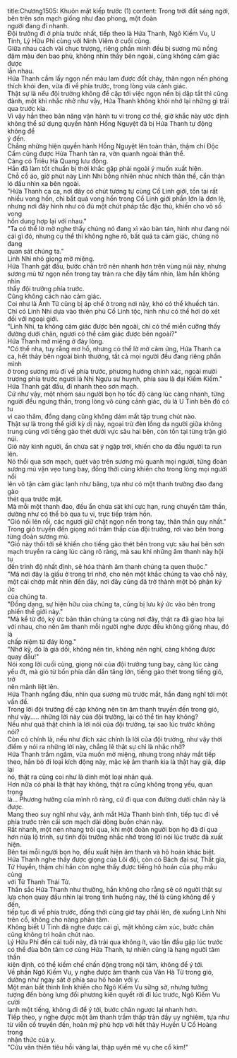title:Chương1505: Khuôn mặt kiếp trước (1)
content:
Trong trời đất sáng ngời, bên trên sơn mạch giống như đao phong, một đoàn<br>người đang đi nhanh.<br>Đội trưởng đi ở phía trước nhất, tiếp theo là Hứa Thanh, Ngô Kiếm Vu, U<br>Tinh, Lý Hữu Phỉ cùng với Ninh Viêm ở cuối cùng.<br>Giữa nhau cách vài chục trượng, riêng phần mình đều bị sương mù nồng<br>đậm màu đen bao phủ, không nhìn thấy bên ngoài, cũng không cảm giác được<br>lẫn nhau.<br>Hứa Thanh cầm lấy ngọn nến màu lam được đốt cháy, thân ngọn nến phóng<br>thích khói đen, vừa đi về phía trước, trong lòng vừa cảnh giác.<br>Thật sự là nếu đội trưởng không đề cập tới việc ngọn nến bị dập tắt thì cũng<br>đành, một khi nhắc nhở như vậy, Hứa Thanh không khỏi nhớ lại những gì trải<br>qua trước kia.<br>Vì vậy hắn theo bản năng vận hành tu vi trong cơ thể, giờ khắc này ước định<br>không thể sử dụng quyền hành Hồng Nguyệt đã bị Hứa Thanh tự động không để<br>ý đến.<br>Chẳng những hiện quyền hành Hồng Nguyệt lên toàn thân, thậm chí Độc<br>Cấm cũng được Hứa Thanh tản ra, vờn quanh ngoài thân thể.<br>Càng có Triêu Hà Quang lưu động.<br>Hắn đã làm tốt chuẩn bị thời khắc gặp phải ngoài ý muốn xuất hiện.<br>Chỗ cổ áo, giờ phút này Linh Nhi bỗng nhiên nhúc nhích thân thể, cẩn thận<br>ló đầu nhìn xa bên ngoài.<br>"Hứa Thanh ca ca, nơi đây có chút tương tự cùng Cổ Linh giới, tồn tại rất<br>nhiều vong hồn, chỉ bất quá vong hồn trong Cổ Linh giới phần lớn là đơn lẻ,<br>nhưng nơi đây hình như có đủ một chút pháp tắc đặc thù, khiến cho vô số vong<br>hồn dung hợp lại với nhau."<br>"Ta có thể lờ mờ nghe thấy chúng nó đang xì xào bàn tán, hình như đang nói<br>cái gì đó, nhưng cụ thể thì không nghe rõ, bất quá ta cảm giác, chúng nó đang<br>quan sát chúng ta."<br>Linh Nhi nhỏ giọng mở miệng.<br>Hứa Thanh gật đầu, bước chân trở nên nhanh hơn trên vùng núi này, nhưng<br>sương mù từ ngọn nến trong tay tràn ra che đậy tầm nhìn, làm hắn không nhìn<br>thấy đội trưởng phía trước.<br>Cũng không cách nào cảm giác.<br>Coi như là Ảnh Tử cũng bị áp chế ở trong nơi này, khó có thể khuếch tán.<br>Chỉ có Linh Nhi dựa vào thiên phú Cổ Linh tộc, hình như có thể hơi dò xét<br>đối với ngoại giới.<br>"Linh Nhi, ta không cảm giác được bên ngoài, chỉ có thể miễn cưỡng thấy<br>đường dưới chân, ngươi có thể cảm giác được bên ngoài?"<br>Hứa Thanh mở miệng ở đáy lòng.<br>"Có thể nha, tuy rằng mơ hồ, nhưng có thể lờ mờ cảm ứng, Hứa Thanh ca<br>ca, hết thảy bên ngoài bình thường, tất cả mọi người đều đang riêng phần mình<br>ở trong sương mù đi về phía trước, phương hướng chính xác, ngoài mười<br>trượng phía trước ngươi là Nhị Ngưu sư huynh, phía sau là đại Kiếm Kiếm."<br>Hứa Thanh gật đầu, đi nhanh theo sơn mạch.<br>Cứ như vậy, một nhóm sáu người bọn họ tốc độ càng lúc càng nhanh, từng<br>người đều ngưng thần, trong lòng vô cùng cảnh giác, dù là U Tinh bên đó có tu<br>vi cao thâm, đồng dạng cũng không dám mất tập trung chút nào.<br>Thật sự là trong thế giới kỳ dị này, ngoại trừ đèn lồng da người giữa không<br>trung cùng với tiếng gào thét dưới vực sâu hai bên, còn tồn tại từng trận gió núi.<br>Gió này kinh người, ẩn chứa sát ý ngập trời, khiến cho da đầu người ta run<br>lên.<br>Nó thổi qua sơn mạch, quét vào trên sương mù quanh mọi người, từng đoàn<br>sương mù vặn vẹo tung bay, đồng thời cũng khiến cho trong lòng mọi người nổi<br>lên vô tận cảm giác lạnh như băng, tựa như có một thanh trường đao đang gào<br>thét qua trước mặt.<br>Mà mỗi một thanh đao, đều ẩn chứa sát khí cực hạn, rung chuyển tâm thần,<br>dường như có thể bỏ qua tu vi, trực tiếp trảm hồn.<br>"Gió nổi lên rồi, các ngươi giữ chặt ngọn nến trong tay, thân thần quy nhất."<br>Trong gió truyền đến giọng nói trầm thấp của đội trưởng, rơi vào bên trong<br>từng đoàn sương mù.<br>"Gió này thổi tới sẽ khiến cho tiếng gào thét bên trong vực sâu hai bên sơn<br>mạch truyền ra càng lúc càng rõ ràng, mà sau khi những âm thanh này hội tụ<br>đến trình độ nhất định, sẽ hóa thành âm thanh chúng ta quen thuộc."<br>"Mà nơi đây là giấu ở trong trí nhớ, cho nên một khắc chúng ta vào chỗ này,<br>một cái chớp mắt nhìn đến đây, nơi đây cũng đã trở thành một bộ phận ký ức<br>của chúng ta.<br>"Đồng dạng, sự hiện hữu của chúng ta, cũng bị lưu ký ức vào bên trong<br>phiến thế giới này."<br>"Mà kể từ đó, ký ức bản thân chúng ta cùng nơi đây, thật ra đã giao hòa lại<br>với nhau, cho nên âm thanh mỗi người nghe được đều không giống nhau, đó là<br>chấp niệm từ đáy lòng."<br>"Nhớ kỹ, đó là giả dối, không nên tin, không nên nghĩ, càng không được<br>quay đầu!"<br>Nói xong lời cuối cùng, giọng nói của đội trưởng tung bay, càng lúc càng<br>yếu ớt, mà gió từ bốn phía dần dần tăng lớn, tiếng gào thét trong tiếng gió, trở<br>nên mãnh liệt lên.<br>Hứa Thanh ngẩng đầu, nhìn qua sương mù trước mắt, hắn đang nghĩ tới một<br>vấn đề.<br>Trong lời đội trưởng đề cập không nên tin âm thanh truyền đến trong gió,<br>như vậy..... những lời này của đội trưởng, lại có thể tin hay không?<br>Nếu như quả thật chính là lời nói của đội trưởng, tại sao lúc trước không<br>nói?<br>Còn có chính là, nếu như đích xác chính là lời của đội trưởng, như vậy thời<br>điểm y nói ra những lời này, chẳng lẽ thật sự chỉ là nhắc nhở?<br>Hứa Thanh trầm ngâm, vừa muốn mở miệng, nhưng trong nháy mắt tiếp<br>theo, hắn bỏ đi loại kích động này, mặc kệ âm thanh kia là thật hay giả, đáp lại<br>nó, thật ra cũng coi như là dính một loại nhân quả.<br>Hơn nữa có phải là thật hay không, thật ra cũng không trọng yếu, quan trọng<br>là... Phương hướng của mình rõ ràng, cứ đi qua con đường dưới chân này là<br>được.<br>Mang theo suy nghĩ như vậy, ánh mắt Hứa Thanh bình tĩnh, tiếp tục đi về<br>phía trước trên cái sơn mạch dài dòng buồn chán này.<br>Rất nhanh, một nén nhang trôi qua, khi một đoàn người bọn họ đã đi qua<br>hơn nửa lộ trình, sự tình đội trưởng nhắc nhở trong lời nói lúc trước đã xuất<br>hiện.<br>Bên tai mỗi người bọn họ, đều xuất hiện âm thanh và hô hoán khác biệt.<br>Hứa Thanh nghe thấy được giọng của Lôi đội, còn có Bách đại sư, Thất gia,<br>Tử Huyền, thậm chí hắn còn nghe thấy được tiếng hô hoán của phụ mẫu cùng<br>với Tử Thanh Thái Tử.<br>Thần sắc Hứa Thanh như thường, hắn không cho rằng sẽ có người thật sự<br>lựa chọn quay đầu nhìn lại trong tình huống này, thế là cũng không để ý đến,<br>tiếp tục đi về phía trước, đồng thời cũng giơ tay phải lên, đè xuống Linh Nhi<br>trên cổ, không cho nàng phân tâm.<br>Không biết U Tinh đã nghe được cái gì, mặt không cảm xúc, bước chân<br>cũng không trì hoãn chút nào.<br>Lý Hữu Phỉ đến cái tuổi này, đã trải qua không ít, vào lần đầu gặp lúc trước<br>có thể đùa bỡn tâm cơ cùng Hứa Thanh, tự nhiên cũng là hạng người tâm thần<br>kiên định, có thể kiềm chế chấn động trong nội tâm, không để ý tới.<br>Về phần Ngô Kiếm Vu, y nghe được âm thanh của Vân Hà Tử trong gió,<br>dường như ngay sát ở phía sau hô hoán với y.<br>Một màn bất thình lình khiến cho Ngô Kiếm Vu sững sờ, nhưng tưởng<br>tượng đến bóng lưng đối phương kiên quyết rời đi lúc trước, Ngô Kiếm Vu cười<br>lạnh một tiếng, không đi để ý tới, bước chân ngược lại nhanh hơn.<br>Tiếp theo, y nghe được một âm thanh trầm thấp tràn đầy uy nghiêm, tựa như<br>từ viễn cổ truyền đến, hoàn mỹ phù hợp với hết thảy Huyền U Cổ Hoàng trong<br>nhận thức của y.<br>"Cửu vân thiên tiêu hồi vãng lai, thập uyên mê vụ che cổ kim!"